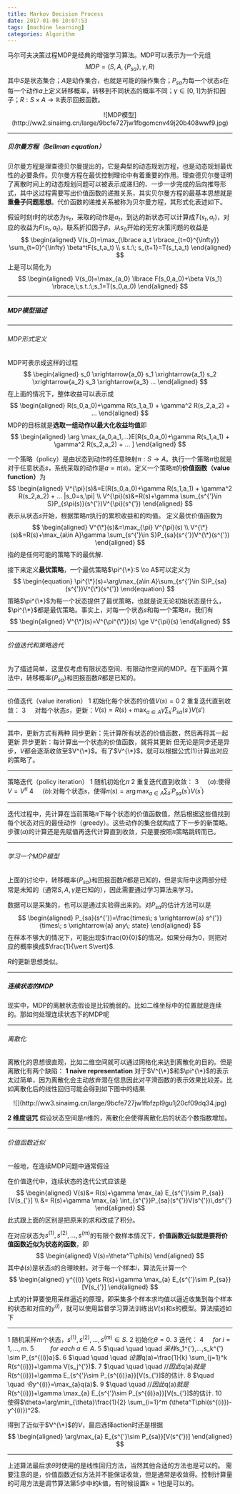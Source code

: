 ```yaml
---
title: Markov Decision Process
date: 2017-01-06 10:07:53
tags: [machine learning]
categories: Algorithm
---
```


马尔可夫决策过程MDP是经典的增强学习算法。MDP可以表示为一个元组$$MDP=(S,A,\lbrace P_{sa} \rbrace,\gamma,R)$$其中$S$是状态集合；$A$是动作集合，也就是可能的操作集合；$P_{sa}$为每一个状态$s$在每一个动作$a$上定义转移概率，转移到不同状态的概率不同；$\gamma \in [0,1]$为折扣因子；$R:S\times A \to \mathbb{R}$表示回报函数。

<center>![MDP模型](http://ww2.sinaimg.cn/large/9bcfe727jw1fbgomcnv49j20b408wwf9.jpg)</center>

---

##### 贝尔曼方程（Bellman equation）


贝尔曼方程是理查德贝尔曼提出的，它是典型的动态规划方程，也是动态规划最优性的必要条件。贝尔曼方程在最优控制理论中有着重要的作用。理查德贝尔曼证明了离散时间上的动态规划问题可以被表示成递归的、一步一步完成的后向推导形式，其中这过程需要写出价值函数的递推关系，其实贝尔曼方程的最基本思想就是<b>重叠子问题思想</b>。代价函数的递推关系被称为贝尔曼方程，其形式化表述如下。

假设时刻$t$时的状态为$s_t$，采取的动作是$a_t$，到达的新状态可以计算成$T(s_t,a_t)$，对应的收益为$F(s_t,a_t)$。联系折扣因子$\beta$，从$s_0$开始的无穷决策问题的收益是
$$
\begin{aligned}
V(s_0)=\max_{\lbrace a_t \rbrace_{t=0}^{\infty}} \sum_{t=0}^{\infty} \beta^tF(s_t,a_t) \\
s.t.:\; s_{t+1}=T(s_t,a_t)
\end{aligned}
$$
上是可以简化为
$$
\begin{aligned}
V(s_0)=\max_{a_0} \lbrace F(s_0,a_0)+\beta V(s_1) \rbrace,\;s.t.:\;s_1=T(s_0,a_0)
\end{aligned}
$$

---

##### MDP模型描述

---

###### MDP形式定义
MDP可表示成这样的过程
$$
\begin{aligned}
s_0 \xrightarrow{a_0} s_1 \xrightarrow{a_1} s_2 \xrightarrow{a_2} s_3 \xrightarrow{a_3} ...
\end{aligned}
$$
在上面的情况下，整体收益可以表示成
$$
\begin{aligned}
R(s_0,a_0)+\gamma R(s_1,a_1) + \gamma^2 R(s_2,a_2) + ...
\end{aligned}
$$
MDP的目标就是<b>选取一组动作以最大化收益均值</b>即
$$
\begin{aligned}
\arg \max_{a_0,a_1,...}E[R(s_0,a_0)+\gamma R(s_1,a_1) + \gamma^2 R(s_2,a_2) + ... ]
\end{aligned}
$$

一个策略（policy）是由状态到动作的任意映射$\pi : S \to A$。执行一个策略$\pi$也就是对于任意状态$s$，系统采取的动作是$a=\pi(s)$。定义一个策略$\pi$的<b>价值函数（value function）</b>为
$$
\begin{aligned}
V^{\pi}(s)&=E[R(s_0,a_0)+\gamma R(s_1,a_1) + \gamma^2 R(s_2,a_2) + ... |s_0=s,\pi] \\
V^{\pi}(s)&=R(s)+\gamma \sum_{s^{'}\in S}P_{s\pi(s)}(s^{'})V^{\pi}(s^{'})
\end{aligned}
$$
表示从状态$s$开始，根据策略$\pi$执行的累积收益和的均值。
定义最优价值函数为
$$
\begin{aligned}
V^{\*}(s)&=\max_{\pi} V^{\pi}(s) \\
V^{\*}(s)&=R(s)+\max_{a\in A}\gamma \sum_{s^{'}\in S}P_{sa}(s^{'})V^{\*}(s^{'})
\end{aligned}
$$
指的是任何可能的策略下的最优解.

接下来定义<b>最优策略</b>，一个最优策略$\pi^{\*}:S \to A$可以定义为
$$
\begin{equation}
\pi^{\*}(s)=\arg\max_{a\in A}\sum_{s^{'}\in S}P_{sa}(s^{'})V^{\*}(s^{'})
\end{equation}
$$
策略$\pi^{\*}$为每一个状态提供了最优策略，也就是说无论初始状态是什么，$\pi^{\*}$都是最优策略。事实上，对每一个状态$s$和每一个策略$\pi$，我们有
$$
\begin{aligned}
V^{\*}(s)=V^{\pi^{\*}}(s) \ge V^{\pi}(s)
\end{aligned}
$$

---

###### 价值迭代和策略迭代
为了描述简单，这里仅考虑有限状态空间、有限动作空间的MDP。在下面两个算法中，转移概率$\lbrace P_{sa} \rbrace$和回报函数$R$都是已知的。

---

价值迭代（value iteration）
1 初始化每个状态的价值$V(s)=0$
2 重复迭代直到收敛：
3 $\quad$对每个状态$s$，更新：$V(s)=R(s)+\max_{a\in A}\gamma \sum_{s^{'}}P_{sa}(s^{'})V(s{'})$

---

其中，更新方式有两种
同步更新：先计算所有状态的价值函数，然后再将其一起更新
异步更新：每计算出一个状态的价值函数，就将其更新
但无论是同步还是异步，$V$都会逐渐收敛至$V^{\*}$。有了$V^{\*}$，就可以根据公式$(1)$计算出对应的策略了。

---

策略迭代（policy iteration）
1 随机初始化$\pi$
2 重复迭代直到收敛：
3 $\quad (a):$使得$V=V^{\pi}$
4 $\quad (b):$对每个状态$s$，使得$\pi(s)=\arg\max_{a\in A}\sum_{s^{'}}P_{sa}(s^{'})V(s^{'})$

---

迭代过程中，先计算在当前策略$\pi$下每个状态的价值函数值，然后根据这些值找到每个状态对应的最佳动作（greedy）。这些动作的集合就构成了下一步的新策略。步骤$(a)$的计算还是先赋值再迭代计算直到收敛，只是要按照$\pi$策略跳转而已。

---

###### 学习一个MDP模型
上面的讨论中，转移概率$\lbrace P_{sa} \rbrace$和回报函数$R$都是已知的，但是实际中这两部分经常是未知的（通常$S,A,\gamma$是已知的），因此需要通过学习算法来学习。

数据可以是采集的，也可以是通过实验得出来的。对$P_{sa}$的估计方法可以是
$$
\begin{aligned}
P_{sa}(s^{'})=\frac{times\; s \xrightarrow{a} s^{'}}{times\; s \xrightarrow{a} any\; state}
\end{aligned}
$$
在样本不够大的情况下，可能出现$\frac{0}{0}$的情况，如果分母为0，则把对应的概率换成$\frac{1}{\vert S\vert}$.

$R$的更新思想类似。

---

##### 连续状态的MDP
现实中，MDP的离散状态假设是比较脆弱的。比如二维坐标中的位置就是连续的。那如何处理连续状态下的MDP呢

---

###### 离散化
离散化的思想很直观，比如二维空间就可以通过网格化来达到离散化的目的。但是离散化有两个缺陷：
<b>1 naive representation</b>
对于$V^{\*}$和$\pi^{\*}$的表示太过简单，因为离散化会主动放弃潜在信息因此对平滑函数的表示效果比较差。比如离散化后的线性回归可能会得到如下图中的结果

<center>![](http://ww3.sinaimg.cn/large/9bcfe727jw1fbfzpl9gu1j20cf09dq34.jpg)</center>

<b>2 维度诅咒</b>
假设状态空间是$n$维的，离散化会使得离散化后的状态个数指数增加。

---

###### 价值函数近似
一般地，在连续MDP问题中通常假设

在价值迭代中，连续状态的迭代公式应该是
$$
\begin{aligned}
V(s)&= R(s)+\gamma \max_{a} E_{s^{'}\sim P_{sa}}[V(s_{'}] \\
&= R(s)+\gamma \max_{a} \int_{s^{'}}P_{sa}(s^{'})V(s^{'})\,ds^{'}
\end{aligned}
$$
此式跟上面的区别是把原来的求和改成了积分。

在对应状态为$s^{(1)},s^{(2)},...,s^{(m)}$的有限个数样本情况下，<b>价值函数近似就是要将价值函数近似为状态的函数</b>，即
$$
\begin{aligned}
V(s)=\theta^T\phi(s)
\end{aligned}
$$
其中$\phi(s)$是状态$s$的合理映射。对于每一个样本$i$，算法先计算一个
$$
\begin{aligned}
y^{(i)} \gets R(s)+\gamma \max_{a} E_{s^{'}\sim P_{sa}}[V(s_{'}]
\end{aligned}
$$
上式的计算要使用采样逼近的原理，即采集多个样本求均值以逼近收集到每个样本的状态和对应的$y^{(i)}$，就可以使用监督学习算法训练出$V(s)$和$s$的模型。算法描述如下

---

1 随机采样$m$个状态，$s^{(1)},s^{(2)},...,s^{(m)} \in S$.
2 初始化$\theta=0$.
3 迭代：
4 $\quad for\;i=1,...,m$.
5 $\quad \quad for\;each\;a\in A$.
5 $\quad \quad \quad $采样$s_1^{'},...,s_k^{'} \sim P_{s^{(i)}a}$.
6 $\quad \quad \quad $设置$q(a)=\frac{1}{k} \sum_{j=1}^k R(s^{(i)})+\gamma V(s_j^{'})$.
7 $\quad \quad \quad $//因此$q(a)$就是$R(s^{(i)})+\gamma E_{s^{'}\sim P_{s^{(i)}a}}[V(s_{'}]$的估计.
8 $\quad \quad $令$y^{(i)}=\max_{a}q(a)$.
9 $\quad \quad $//因此$q(a)$就是$R(s^{(i)})+\gamma \max_{a} E_{s^{'}\sim P_{s^{(i)}a}}[V(s_{'}]$的估计.
10 $\quad$使得$\theta=\arg\min_{\theta}\frac{1}{2} \sum_{i=1}^m (\theta^T\phi(s^{(i)})-y^{(i)})^2$.

得到了近似于$V^{\*}$的$V$，最后选择action时还是根据
$$
\begin{aligned}
\arg\max_{a} E_{s^{'}\sim P_{sa}}[V(s^{'})]
\end{aligned}
$$

---

上述算法最后求$\theta$时使用的是线性回归方法，当然其他合适的方法也是可以的。
需要注意的是，价值函数近似方法并不能保证收敛，但是通常是收敛得。控制计算量的可用方法是调节算法第5步中的$k$值，有时候设置$k=1$也是可以的。
